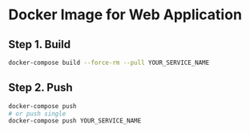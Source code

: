 # Docker Image for Web Application

## Step 1. Build

```bash
docker-compose build --force-rm --pull YOUR_SERVICE_NAME
```

## Step 2. Push

```bash
docker-compose push
# or push single
docker-compose push YOUR_SERVICE_NAME
```
